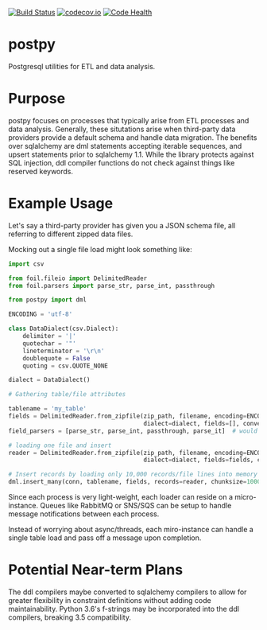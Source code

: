 [![Build Status](https://travis-ci.org/portfoliome/postpy.svg?branch=master)](https://travis-ci.com/portfoliome/postpy)
[![codecov.io](http://codecov.io/github/portfoliome/postpy/coverage.svg?branch=master)](http://codecov.io/github/portfoliome/postpy?branch=master)
[![Code Health](https://landscape.io/github/portfoliome/postpy/master/landscape.svg?style=flat)](https://landscape.io/github/portfoliome/postpy/master)

# postpy
Postgresql utilities for ETL and data analysis.

# Purpose
postpy focuses on processes that typically arise from ETL processes and data analysis. Generally, these situtations arise when third-party data providers provide a default schema and handle data migration. The benefits over sqlalchemy are dml statements accepting iterable sequences, and upsert statements prior to sqlalchemy 1.1. While the library protects against SQL injection, ddl compiler functions do not check against things like reserved keywords.

# Example Usage

Let's say a third-party provider has given you a JSON schema file, all referring to different zipped data files.

Mocking out a single file load might look something like:

```python
import csv

from foil.fileio import DelimitedReader
from foil.parsers import parse_str, parse_int, passthrough

from postpy import dml

ENCODING = 'utf-8'

class DataDialect(csv.Dialect):
    delimiter = '|'
    quotechar = '"'
    lineterminator = '\r\n'
    doublequote = False
    quoting = csv.QUOTE_NONE

dialect = DataDialect()

# Gathering table/file attributes

tablename = 'my_table'
fields = DelimitedReader.from_zipfile(zip_path, filename, encoding=ENCODING,
                                      dialect=dialect, fields=[], converters=[]).header
field_parsers = [parse_str, parse_int, passthrough, parse_it]  # would get through reflection or JSON file

# loading one file and insert
reader = DelimitedReader.from_zipfile(zip_path, filename, encoding=ENCODING,
                                      dialect=dialect, fields=fields, converters=field_parsers)

# Insert records by loading only 10,000 records/file lines into memory each iteration
dml.insert_many(conn, tablename, fields, records=reader, chunksize=10000)
```

Since each process is very light-weight, each loader can reside on a micro-instance. Queues like RabbitMQ or SNS/SQS can be setup to handle message notifications between each process.

Instead of worrying about async/threads, each miro-instance can handle a single table load and pass off a message upon completion.

# Potential Near-term Plans
The ddl compilers maybe converted to sqlalchemy compilers to allow for greater flexibility in constraint definitions without adding code maintainability. Python 3.6's f-strings may be incorporated into the ddl compilers, breaking 3.5 compatibility.
